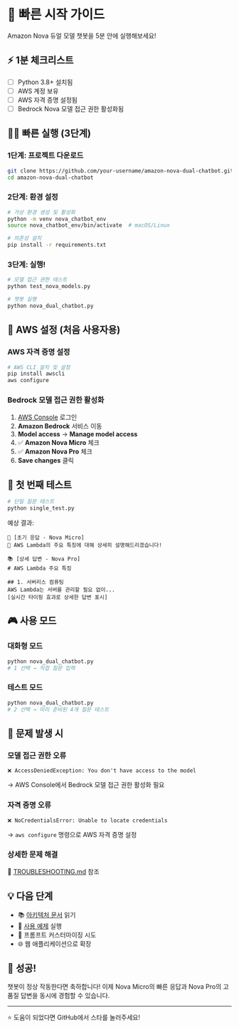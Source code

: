 # 🚀 빠른 시작 가이드

Amazon Nova 듀얼 모델 챗봇을 5분 안에 실행해보세요!

## ⚡ 1분 체크리스트

- [ ] Python 3.8+ 설치됨
- [ ] AWS 계정 보유
- [ ] AWS 자격 증명 설정됨
- [ ] Bedrock Nova 모델 접근 권한 활성화됨

## 🏃‍♂️ 빠른 실행 (3단계)

### 1단계: 프로젝트 다운로드
```bash
git clone https://github.com/your-username/amazon-nova-dual-chatbot.git
cd amazon-nova-dual-chatbot
```

### 2단계: 환경 설정
```bash
# 가상 환경 생성 및 활성화
python -m venv nova_chatbot_env
source nova_chatbot_env/bin/activate  # macOS/Linux

# 의존성 설치
pip install -r requirements.txt
```

### 3단계: 실행!
```bash
# 모델 접근 권한 테스트
python test_nova_models.py

# 챗봇 실행
python nova_dual_chatbot.py
```

## 🔧 AWS 설정 (처음 사용자용)

### AWS 자격 증명 설정
```bash
# AWS CLI 설치 및 설정
pip install awscli
aws configure
```

### Bedrock 모델 접근 권한 활성화
1. [AWS Console](https://console.aws.amazon.com/) 로그인
2. **Amazon Bedrock** 서비스 이동
3. **Model access** → **Manage model access**
4. ✅ **Amazon Nova Micro** 체크
5. ✅ **Amazon Nova Pro** 체크
6. **Save changes** 클릭

## 🎯 첫 번째 테스트

```bash
# 단일 질문 테스트
python single_test.py
```

예상 결과:
```
🚀 [초기 응답 - Nova Micro]
💭 AWS Lambda의 주요 특징에 대해 상세히 설명해드리겠습니다!

📚 [상세 답변 - Nova Pro]
# AWS Lambda 주요 특징

## 1. 서버리스 컴퓨팅
AWS Lambda는 서버를 관리할 필요 없이...
[실시간 타이핑 효과로 상세한 답변 표시]
```

## 🎮 사용 모드

### 대화형 모드
```bash
python nova_dual_chatbot.py
# 1 선택 → 직접 질문 입력
```

### 테스트 모드
```bash
python nova_dual_chatbot.py
# 2 선택 → 미리 준비된 4개 질문 테스트
```

## 🐛 문제 발생 시

### 모델 접근 권한 오류
```
❌ AccessDeniedException: You don't have access to the model
```
→ AWS Console에서 Bedrock 모델 접근 권한 활성화 필요

### 자격 증명 오류
```
❌ NoCredentialsError: Unable to locate credentials
```
→ `aws configure` 명령으로 AWS 자격 증명 설정

### 상세한 문제 해결
📖 [TROUBLESHOOTING.md](docs/TROUBLESHOOTING.md) 참조

## 💡 다음 단계

- 📚 [아키텍처 문서](docs/ARCHITECTURE.md) 읽기
- 🎨 [사용 예제](examples/example_usage.py) 실행
- 🔧 프롬프트 커스터마이징 시도
- 🌐 웹 애플리케이션으로 확장

## 🎉 성공!

챗봇이 정상 작동한다면 축하합니다! 
이제 Nova Micro의 빠른 응답과 Nova Pro의 고품질 답변을 동시에 경험할 수 있습니다.

---

⭐ 도움이 되었다면 GitHub에서 스타를 눌러주세요!
